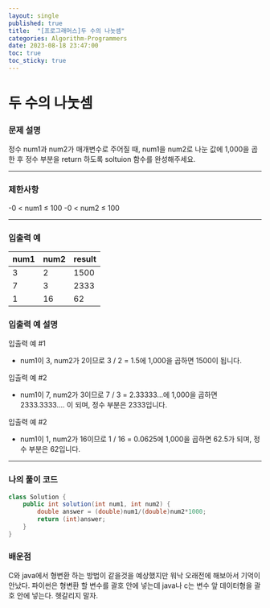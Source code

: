 ```yaml
---
layout: single
published: true
title:  "[프로그래머스]두 수의 나눗셈"
categories: Algorithm-Programmers
date: 2023-08-18 23:47:00
toc: true
toc_sticky: true
---
```


# 두 수의 나눗셈

### 문제 설명
정수 num1과 num2가 매개변수로 주어질 때, num1을 num2로 나눈 값에 1,000을 곱한 후 정수 부분을 return 하도록 soltuion 함수를 완성해주세요.

----------------

### 제한사항
-0 < num1 ≤ 100
-0 < num2 ≤ 100 


----------------

### 입출력 예

|num1|	num2|	result|
|---|---|---|
|3|2|1500|
|7|3|2333|
|1|16|62|


### 입출력 예 설명

입출력 예 #1
* num1이 3, num2가 2이므로 3 / 2 = 1.5에 1,000을 곱하면 1500이 됩니다.
  
입출력 예 #2
* num1이 7, num2가 3이므로 7 / 3 = 2.33333...에 1,000을 곱하면 2333.3333.... 이 되며, 정수 부분은 2333입니다.

입출력 예 #2
* num1이 1, num2가 16이므로 1 / 16 = 0.0625에 1,000을 곱하면 62.5가 되며, 정수 부분은 62입니다.


----------------

### 나의 풀이 코드

```java
class Solution {
    public int solution(int num1, int num2) {
        double answer = (double)num1/(double)num2*1000;
        return (int)answer;
    }
}

```

### 배운점

<p>
  C와 java에서 형변환 하는 방법이 같을것을 예상했지만 워낙 오래전에 해보아서 기억이 안났다. 
  파이썬은 형변환 할 변수를 괄호 안에 넣는데 java나 c는 변수 앞 데이터형을 괄호 안에 넣는다. 헷갈리지 말자.
</p>


